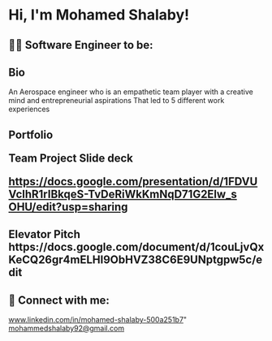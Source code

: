 <h1>Hi, I'm Mohamed Shalaby!
<h2>👨‍💻 Software Engineer to be:</h2>

<h2>Bio</h2>
An Aerospace engineer who is an empathetic team player with a creative mind and entrepreneurial aspirations That led to 5 different work experiences

<h2> Portfolio
  
Team Project Slide deck  
  
[https://docs.google.com/presentation/d/1FDVUVclhR1rIBkqeS-TvDeRiWkKmNqD71G2Elw_s
OHU/edit?usp=sharing</h2>](https://drive.google.com/file/d/1jHIQ82yKapW1ov_87xpNHHfE2XOCUgY3/view?usp=drive_link)

<h2> Elevator Pitch 
https://docs.google.com/document/d/1couLjvQxKeCQ26gr4mELHl9ObHVZ38C6E9UNptgpw5c/edit</h2>
  
<h2> 🤳 Connect with me:</h2>

www.linkedin.com/in/mohamed-shalaby-500a251b7"
mohammedshalaby92@gmail.com


[linkedin]: www.linkedin.com/in/mohamed-shalaby-500a251b7

<!--
**joshmadakor1/joshmadakor1** is a ✨ _special_ ✨ repository because its `README.md` (this file) appears on your GitHub profile.

Here are some ideas to get you started:

- 🔭 I’m currently working on ...
- 🌱 I’m currently learning ...
- 👯 I’m looking to collaborate on ...
- 🤔 I’m looking for help with ...
- 💬 Ask me about ...
- 📫 How to reach me: ...
- 😄 Pronouns: ...
- ⚡ Fun fact: ...
-->
